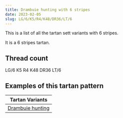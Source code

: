 ```yaml
---
title: Drambuie hunting with 6 stripes
date: 2023-02-05
slug: LG/6/K5/R4/K48/DR36/LT/6
---
```

This is a list of all the tartan sett variants with 6 stripes.

It is a 6 stripes tartan.


## Thread count
LG/6 K5 R4 K48 DR36 LT/6

## Examples of this tartan pattern

| Tartan Variants |
|---------------|
| [Drambuie hunting](/variants/lg/6/k5/r4/k48/dr36/lt/6-dr401000-k000000-lg908000-lt906030-rc00000)||
